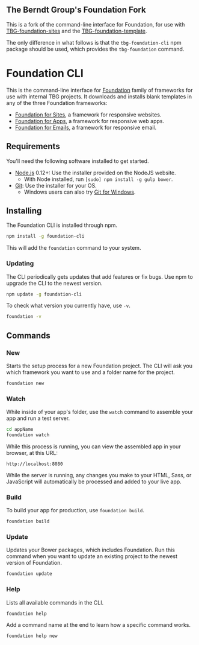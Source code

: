 ## The Berndt Group's Foundation Fork

This is a fork of the command-line interface for Foundation, for use with [TBG-foundation-sites](https://github.com/BerndtGroup/TBG-foundation-sites) and the [TBG-foundation-template](https://github.com/BerndtGroup/TBG-foundation-template).

The only difference in what follows is that the `tbg-foundation-cli` npm package should be used, which provides the `tbg-foundation` command.

# Foundation CLI

This is the command-line interface for [Foundation](http://foundation.zurb.com) family of frameworks for use with internal TBG projects. It downloads and installs blank templates in any of the three Foundation frameworks:

- [Foundation for Sites](http://foundation.zurb.com/sites), a framework for responsive websites.
- [Foundation for Apps](http://foundation.zurb.com/apps), a framework for responsive web apps.
- [Foundation for Emails](http://foundation.zurb.com/emails), a framework for responsive email.

## Requirements

You'll need the following software installed to get started.

  * [Node.js](http://nodejs.org) 0.12+: Use the installer provided on the NodeJS website.
    * With Node installed, run `[sudo] npm install -g gulp bower`.
  * [Git](http://git-scm.com/downloads): Use the installer for your OS.
    * Windows users can also try [Git for Windows](http://git-for-windows.github.io/).

## Installing

The Foundation CLI is installed through npm.

```bash
npm install -g foundation-cli
```

This will add the `foundation` command to your system.

### Updating

The CLI periodically gets updates that add features or fix bugs. Use npm to upgrade the CLI to the newest version.

```bash
npm update -g foundation-cli
```

To check what version you currently have, use `-v`.

```bash
foundation -v
```

## Commands

### New

Starts the setup process for a new Foundation project. The CLI will ask you which framework you want to use and a folder name for the project.

```bash
foundation new
```

### Watch

While inside of your app's folder, use the `watch` command to assemble your app and run a test server.

```bash
cd appName
foundation watch
```

While this process is running, you can view the assembled app in your browser, at this URL:

```
http://localhost:8080
```

While the server is running, any changes you make to your HTML, Sass, or JavaScript will automatically be processed and added to your live app.

### Build

To build your app for production, use `foundation build`.

```bash
foundation build
```

### Update

Updates your Bower packages, which includes Foundation. Run this command when you want to update an existing project to the newest version of Foundation.

```bash
foundation update
```

### Help

Lists all available commands in the CLI.

```bash
foundation help
```

Add a command name at the end to learn how a specific command works.

```bash
foundation help new
```
